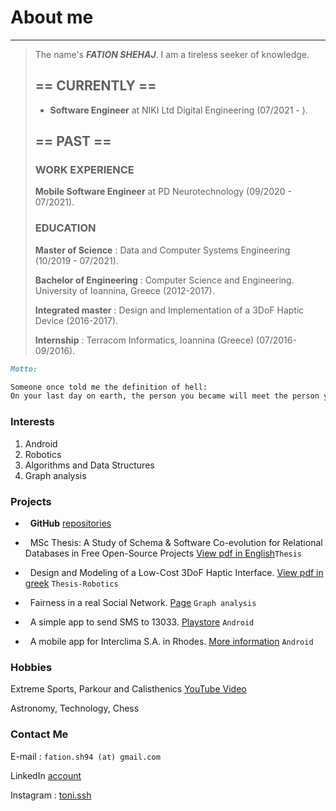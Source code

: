 # About me
---
>The name's ***FATION SHEHAJ***. I am a tireless seeker of knowledge.
>
> ## == CURRENTLY ==
>
> * **Software Engineer** at NIKI Ltd Digital Engineering (07/2021 - ).
>
> ## == PAST ==
> 
> ### WORK EXPERIENCE
>
>**Mobile Software Engineer** at PD Neurotechnology (09/2020 - 07/2021).
>
> ### EDUCATION
> 
>**Master of Science** : Data and Computer Systems Engineering (10/2019 - 07/2021).
>
>**Bachelor of Engineering** : Computer Science and Engineering. University of Ioannina, Greece (2012-2017).
>
>**Integrated master** : Design and Implementation of a 3DoF Haptic Device (2016-2017).
>
>**Internship** : Terracom Informatics, Ioannina (Greece) (07/2016-09/2016).


```markdown
Motto:

Someone once told me the definition of hell:
On your last day on earth, the person you became will meet the person you could have become.
```

### Interests
1. Android
2. Robotics
3. Algorithms and Data Structures
4. Graph analysis


### Projects

* &nbsp; **GitHub** [repositories](https://github.com/FationSH?tab=repositories)

* &nbsp; MSc Thesis: A Study of Schema & Software Co-evolution for Relational Databases in Free Open-Source Projects [View pdf in English](https://github.com/FationSH/myPort/blob/master/MScThesis/MScThesisFShehaj.pdf)`Thesis`

* &nbsp; Design and Modeling of a Low-Cost 3DoF Haptic Interface. [View pdf in greek](https://github.com/FationSH/myPort/blob/master/3DoF_Interface/3DoF_HapticRB.pdf) `Thesis-Robotics`

* &nbsp; Fairness in a real Social Network. [Page](https://george50450.github.io/social_networks/) `Graph analysis`

* &nbsp; A simple app to send SMS to 13033. [Playstore](https://play.google.com/store/apps/details?id=sotiris.zogos.a13033) `Android`

* &nbsp; A mobile app for Interclima S.A. in Rhodes. [More information](interclima.html) `Android`


### Hobbies

Extreme Sports, Parkour and Calisthenics [YouTube Video](https://www.youtube.com/watch?v=qzZcui2diGw)

Astronomy, Technology, Chess

### Contact Me

E-mail : `fation.sh94 (at) gmail.com`

LinkedIn [account](https://www.linkedin.com/in/fation-shehaj/)

Instagram : [toni.ssh](https://www.instagram.com/toni.ssh/)
